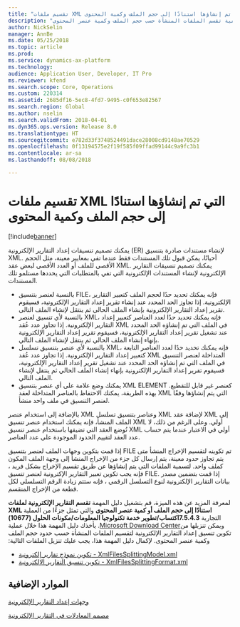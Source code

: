 ```yaml
---
title: "تقسيم ملفات XML التي تم إنشاؤها استنادًا إلى حجم الملف وكمية المحتوى"
description: "يقدم هذا الموضوع معلومات عن كيفية تقسم الملفات المنشأة حسب حجم الملف وكمية عنصر المحتوى."
author: NickSelin
manager: AnnBe
ms.date: 05/25/2018
ms.topic: article
ms.prod: 
ms.service: dynamics-ax-platform
ms.technology: 
audience: Application User, Developer, IT Pro
ms.reviewer: kfend
ms.search.scope: Core, Operations
ms.custom: 220314
ms.assetid: 2685df16-5ec8-4fd7-9495-c0f653e82567
ms.search.region: Global
ms.author: nselin
ms.search.validFrom: 2018-04-01
ms.dyn365.ops.version: Release 8.0
ms.translationtype: HT
ms.sourcegitcommit: e782d33f3748524491dace28008cd9148ae70529
ms.openlocfilehash: 0f13194575e2f19f585f09ffad99144c9a9fc3b1
ms.contentlocale: ar-sa
ms.lasthandoff: 08/08/2018

---
```


# <a name="split-generated-xml-files-based-on-file-size-and-content-quantity"></a>تقسيم ملفات XML التي تم إنشاؤها استنادًا إلى حجم الملف وكمية المحتوى

[!include[banner](../includes/banner.md)]

يمكنك تصميم تنسيقات إعداد التقارير الإلكترونية (ER) لإنشاء مستندات صادرة بتنسيق XML. أحيانًا، يمكن قبول تلك المستندات فقط عندما تفي بمعايير معينة، مثل الحجم الأقصى للملف أو العدد الأقصى لبعض عقد XML. يمكنك تصميم تنسيقات التقارير الإلكترونية لإنشاء المستندات الإلكترونية التي تفي بالمتطلبات التي يحددها مستلمو تلك المستندات.

- بالنسبة لعنصر بتنسيق FILE، فإنه يمكنك تحديد حدًا لحجم الملف كتعبير التقارير الإلكترونية. إذا تجاوز الحد المحدد عند إنشاء تقرير إعداد التقارير الإلكترونية، فسيقوم تقرير إعداد التقارير الإلكترونية بإنشاء الملف الحالي ثم ينتقل لإنشاء الملف التالي.
- بالنسبة لأي تنسيق لعنصر XML، فإنه يمكنك تحديد حدًا لعدد العناصر كتعبير إعداد التقارير الإلكترونية. إذا تجاوز عدد عُقد XML في الملف التي تم إنشاؤه الحد المحدد عند تشغيل تقرير إعداد التقارير الإلكترونية، فسيقوم تقرير إعداد التقارير الإلكترونية بإنهاء إنشاء الملف الحالي ثم ينتقل لإنشاء الملف التالي.
- بالنسبة لأي عنصر بتنسيق تسلسل XML، فإنه يمكنك تحديد حدًا لعدد العناصر التابعة كتعبير إعداد التقارير الإلكترونية. إذا تجاوز عدد عُقد XML المتداخلة لعنصر التنسيق في الملف التي تم إنشاؤه الحد المحدد عند تشغيل تقرير إعداد التقارير الإلكترونية، فسيقوم تقرير إعداد التقارير الإلكترونية بإنهاء إنشاء الملف الحالي ثم ينتقل لإنشاء الملف التالي.
- يمكنك وضع علامة على أي عنصر بتنسيق XML ELEMENT كعنصر غير قابل للتقطيع. بهذه الطريقة، يمكنك الاحتفاظ بالعناصر المتداخلة لعقد XML التي يتم إنشاؤها وفقًا لعنصر التنسيق في ملف واحد منشأ.

بالإضافة إلى استخدام عنصر XML وعناصر بتنسيق تسلسل XML لإضافة عقد XML إلى الملف المنشأ، فإنه يمكنك استخدام عنصر تنسيق XML أولي. وعلى الرغم من ذلك، لا تُوضع العقد التي تضيفها باستخدام عنصر تنسيق XML أولي في الاعتبار عندما يتم حساب عدد العقد لتقييم الحدود الموجودة على عدد العناصر.

إذا قمت بتكوين وجهات الملف لعنصر بتنسيق FILE تم تكوينه لتقسيم الإخراج المنشأ متى يتم تجاوز حدود معينة، يتم إرسال كل جزء من الإخراج المنشأ إلى وجهة الملف المكون كملف واحد. لتسمية الملفات التي يتم إنشاؤها عن طريق تقسيم الإخراج بشكل فريد ، فإنه يجب تكوين تعبير التقارير الإكترونية لعنصر تنسيق FILE. إذا قمت بتضمين مصدر بيانات التقارير الإلكترونية لنوع التسلسل الرقمي ، فإنه ستتم زيادة الرقم التسلسلي لكل قطعة من الإخراج المنقسم.

لمعرفة المزيد عن هذه الميزة، قم بتشغيل دليل المهمة **تقسم التقارير الإلكترونية لملفات XML استنادًا إلى حجم الملف أو كمية عنصر المحتوى** والتي تمثل جزءًا من العملية التجارية **7.5.4.3اكتساب/تطوير خدمة تكنولوجيا المعلومات/مكونات الحلول (10677‬‏‫)** ويمكن تنزيلها من[Microsoft Download Center](https://go.microsoft.com/fwlink/?linkid=874684). يأخذك دليل المهمة هذا خلال عملية تكوين تنسيق إعداد التقارير الإلكترونية لتقسيم الملفات المنشأة حسب حدود حجم الملف وكمية عنصر المحتوى. لإكمال دليل المهمة هذا، يجب عليك تنزيل الملفات التالية:

- [‏‫تكوين نموذج تقارير إلكترونية‬ - XmlFilesSplittingModel.xml](https://go.microsoft.com/fwlink/?linkid=874111)
- [تكوين تنسيق التقارير الإلكترونية - XmlFilesSplittingFormat.xml](https://go.microsoft.com/fwlink/?linkid=874111)

## <a name="additional-resources"></a>الموارد الإضافية
[وجهات إعداد التقارير الإلكترونية‬](electronic-reporting-destinations.md)

[مصمم المعادلات في التقارير الإلكترونية](general-electronic-reporting-formula-designer.md)


